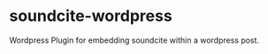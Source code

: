 soundcite-wordpress
===================

Wordpress Plugin for embedding soundcite within a wordpress post.
